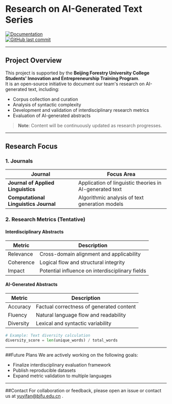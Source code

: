 # Research on AI-Generated Text Series  
[![Documentation](https://img.shields.io/badge/docs-complete-green)](https://github.com/ivanyuyifan/Research-on-AI-generated-text-series)  
[![GitHub last commit](https://img.shields.io/github/last-commit/ivanyuyifan/Research-on-AI-generated-text-series)](https://github.com/ivanyuyifan/Research-on-AI-generated-text-series)  

---

## Project Overview  
This project is supported by the **Beijing Forestry University College Students' Innovation and Entrepreneurship Training Program**.  
It is an open-source initiative to document our team's research on AI-generated text, including:  
- Corpus collection and curation  
- Analysis of syntactic complexity  
- Development and validation of interdisciplinary research metrics  
- Evaluation of AI-generated abstracts  

> **Note**: Content will be continuously updated as research progresses.  

---

## Research Focus  
### 1. Journals  
| Journal                          | Focus Area                                  |  
|----------------------------------|--------------------------------------------|  
| **Journal of Applied Linguistics**       | Application of linguistic theories in AI-generated text |  
| **Computational Linguistics Journal**    | Algorithmic analysis of text generation models          |  

### 2. Research Metrics (Tentative)  
#### Interdisciplinary Abstracts  
| Metric      | Description                              |  
|-------------|------------------------------------------|  
| Relevance   | Cross-domain alignment and applicability |  
| Coherence   | Logical flow and structural integrity    |  
| Impact      | Potential influence on interdisciplinary fields |  

#### AI-Generated Abstracts  
| Metric      | Description                              |  
|-------------|------------------------------------------|  
| Accuracy    | Factual correctness of generated content |  
| Fluency     | Natural language flow and readability    |  
| Diversity   | Lexical and syntactic variability        |  

```python
# Example: Text diversity calculation
diversity_score = len(unique_words) / total_words
```
---

##Future Plans
We are actively working on the following goals:
- Finalize interdisciplinary evaluation framework
- Publish reproducible datasets
- Expand metric validation to multiple languages

---

##Contact
For collaboration or feedback, please open an issue or contact us at yuyifan@bjfu.edu.cn .